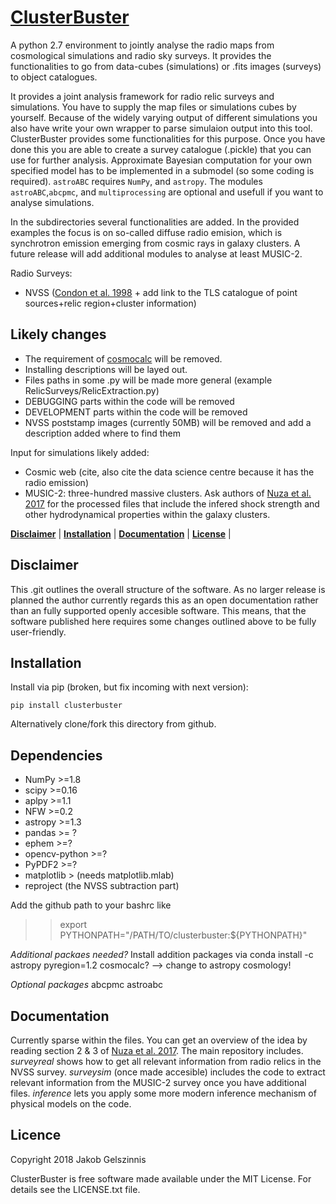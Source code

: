 # [ClusterBuster]()

A python 2.7 environment to jointly analyse the radio maps from cosmological simulations and radio sky surveys. It provides the functionalities to
go from data-cubes (simulations) or .fits images (surveys) to object catalogues.

It provides a joint analysis framework for radio relic surveys and simulations. You have to supply the map files or simulations cubes by yourself.
Because of the widely varying output of different simulations you also have write your own wrapper to parse simulaion output into this tool. ClusterBuster provides some functionalities for this purpose.
Once you have done this you are able to create a survey catalogue (.pickle) that you can use for further analysis. Approximate Bayesian computation for your own specified model has to be implemented in a submodel (so some coding is required).
``astroABC`` requires ``NumPy``, and ``astropy``. The modules ``astroABC``,``abcpmc``, and ``multiprocessing`` are optional and usefull if you want to analyse simulations.

In the subdirectories several functionalities are added. In the provided examples the focus is on so-called diffuse radio emision, which is synchrotron emission emerging from cosmic rays in galaxy clusters.
A future release will add additional modules to analyse at least MUSIC-2.

Radio Surveys:
- NVSS ([Condon et al. 1998](http://adsabs.harvard.edu/abs/1998AJ....115.1693C) + add link to the TLS catalogue of point sources+relic region+cluster information)



##  Likely changes
- The requirement of [cosmocalc](http://cxc.harvard.edu/contrib/cosmocalc/) will be removed. 
- Installing descriptions will be layed out.
- Files paths in some .py will be made more general (example RelicSurveys/RelicExtraction.py)
- DEBUGGING   parts within the code will be removed
- DEVELOPMENT parts within the code will be removed
- NVSS poststamp images (currently 50MB) will be removed and add a description added where to find them

Input for simulations likely added:
- Cosmic web (cite, also cite the data science centre because it has the radio emission)
- MUSIC-2: three-hundred massive clusters. Ask authors of [Nuza et al. 2017](http://adsabs.harvard.edu/abs/2017MNRAS.470..240N) for the processed files that include the infered shock strength and other hydrodynamical properties within the galaxy clusters.


**[Disclaimer](#disclaimer)** |
**[Installation](#documentation)** |
**[Documentation](#documentation)** |
**[License](#license)** |

## Disclaimer
This .git outlines the overall structure of the software. As no larger release is planned the author currently regards this as an open documentation rather than an fully supported openly accesible software. This means, that the software published here requires some changes outlined above to be fully user-friendly.


## Installation
Install via pip (broken, but fix incoming with next version):

    pip install clusterbuster

Alternatively clone/fork this directory from  github. 

## Dependencies
- NumPy >=1.8
- scipy >=0.16
- aplpy >=1.1
- NFW   >=0.2
- astropy >=1.3
- pandas >= ?
- ephem >=?
- opencv-python >=?
- PyPDF2 >=?
- matplotlib > (needs matplotlib.mlab)
- reproject (the NVSS subtraction part)

Add the github path to your bashrc like
>> export PYTHONPATH="/PATH/TO/clusterbuster:${PYTHONPATH}"

*Additional packaes needed?*
Install addition packages via
conda install -c astropy pyregion=1.2 
cosmocalc? --> change to astropy cosmology!

*Optional packages*
abcpmc
astroabc



## Documentation
Currently sparse within the files. You can get an overview of the idea by reading section 2 & 3 of [Nuza et al. 2017](http://adsabs.harvard.edu/abs/2017MNRAS.470..240N). The main repository includes. *surveyreal* shows how to get all relevant information from radio relics in the NVSS survey.  *surveysim* (once made accesible) includes the code to extract relevant information from the MUSIC-2 survey once you have additional files. *inference* lets you apply some more modern inference mechanism of physical models on the code.



## Licence
Copyright 2018 Jakob Gelszinnis

ClusterBuster is free software made available under the MIT License. For details see the LICENSE.txt file.
